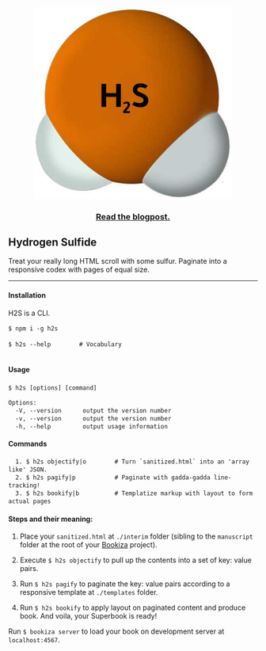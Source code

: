<div align="center">
  <a href="https://bookiza.io">
    <img src="art/h2s.jpg" alt="Tech Interview Handbook" width="400">
  </a>
  <br>
  <h3>
    <a href="https://bubblin.io/blog/h2s">Read the blogpost.</a>
  </h3>
</div>


## Hydrogen Sulfide

Treat your really long HTML scroll with some sulfur. Paginate into a responsive codex with pages of equal size.

----

#### Installation

H2S is a CLI.

```
$ npm i -g h2s

$ h2s --help 		# Vocabulary


```

#### Usage


`$ h2s [options] [command]`


	Options:
	  -V, --version      output the version number
	  -v, --version      output the version number
	  -h, --help         output usage information

#### Commands

	  1. $ h2s objectify|o        # Turn `sanitized.html` into an 'array like' JSON.
	  2. $ h2s pagify|p           # Paginate with gadda-gadda line-tracking!
	  3. $ h2s bookify|b          # Templatize markup with layout to form actual pages


#### Steps and their meaning:

1. Place your `sanitized.html` at `./interim` folder (sibling to the `manuscript` folder at the root of your [Bookiza](https://bookiza.io) project). 

2. Execute `$ h2s objectify` to pull up the contents into a set of key: value pairs. 

3. Run `$ h2s pagify` to paginate the key: value pairs according to a responsive template at `./templates` folder.

5. Run `$ h2s bookify` to apply layout on paginated content and produce book. And voila, your Superbook is ready!

Run `$ bookiza server` to load your book on development server at `localhost:4567`.


